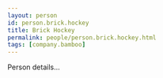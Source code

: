 ```yaml
---
layout: person
id: person.brick.hockey
title: Brick Hockey
permalink: people/person.brick.hockey.html
tags: [company.bamboo]
---
```


Person details...